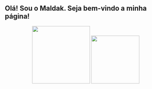## Olá! Sou o Maldak. Seja bem-vindo a minha página!
<div align=center>
  <img max-width=100% height=180em src="https://github-readme-stats.vercel.app/api?username=Maldak123&show_icons=true&theme=vision-friendly-dark&bg_color=0D1117"/>
  <img max-width=100% height=150em src="https://github-readme-stats.vercel.app/api/top-langs/?username=Maldak123&layout=compact&show_icons=true&theme=vision-friendly-dark&bg_color=0D1117"
</div>
